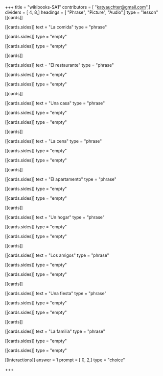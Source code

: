 +++
title = "wikibooks-SA1"
contributors = [ "katyauchter@gmail.com",]
dividers = [ 4, 8,]
headings = [ "Phrase", "Picture", "Audio",]
type = "lesson"
[[cards]]

[[cards.sides]]
text = "La comida"
type = "phrase"

[[cards.sides]]
type = "empty"

[[cards.sides]]
type = "empty"

[[cards]]

[[cards.sides]]
text = "El restaurante"
type = "phrase"

[[cards.sides]]
type = "empty"

[[cards.sides]]
type = "empty"

[[cards]]

[[cards.sides]]
text = "Una casa"
type = "phrase"

[[cards.sides]]
type = "empty"

[[cards.sides]]
type = "empty"

[[cards]]

[[cards.sides]]
text = "La cena"
type = "phrase"

[[cards.sides]]
type = "empty"

[[cards.sides]]
type = "empty"

[[cards]]

[[cards.sides]]
text = "El apartamento"
type = "phrase"

[[cards.sides]]
type = "empty"

[[cards.sides]]
type = "empty"

[[cards]]

[[cards.sides]]
text = "Un hogar"
type = "phrase"

[[cards.sides]]
type = "empty"

[[cards.sides]]
type = "empty"

[[cards]]

[[cards.sides]]
text = "Los amigos"
type = "phrase"

[[cards.sides]]
type = "empty"

[[cards.sides]]
type = "empty"

[[cards]]

[[cards.sides]]
text = "Una fiesta"
type = "phrase"

[[cards.sides]]
type = "empty"

[[cards.sides]]
type = "empty"

[[cards]]

[[cards.sides]]
text = "La familia"
type = "phrase"

[[cards.sides]]
type = "empty"

[[cards.sides]]
type = "empty"

[[interactions]]
answer = 1
prompt = [ 0, 2,]
type = "choice"

+++

